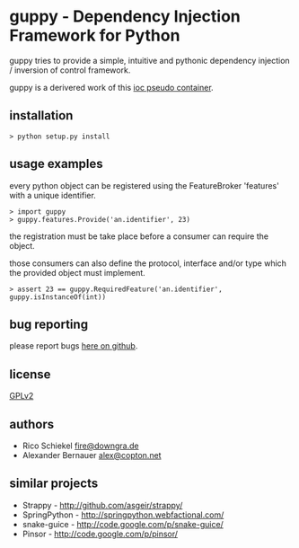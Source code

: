 guppy - Dependency Injection Framework for Python
=================================================

guppy tries to provide a simple, intuitive and pythonic dependency
injection / inversion of control framework.

guppy is a derivered work of this [ioc pseudo container](http://code.activestate.com/recipes/413268/).


installation
------------

    > python setup.py install


usage examples
--------------

every python object can be registered using the FeatureBroker 'features'
with a unique identifier.

    > import guppy
    > guppy.features.Provide('an.identifier', 23)

the registration must be take place before a consumer can require the object.

those consumers can also define the protocol, interface and/or type which the
provided object must implement.

    > assert 23 == guppy.RequiredFeature('an.identifier', guppy.isInstanceOf(int))


bug reporting
-------------

please report bugs [here on github](http://github.com/copton/guppy/issues).


license
-------

[GPLv2](http://www.gnu.org/licenses/gpl-2.0.html)


authors
-------

* Rico Schiekel <fire@downgra.de>
* Alexander Bernauer <alex@copton.net>


similar projects
----------------

* Strappy - http://github.com/asgeir/strappy/
* SpringPython - http://springpython.webfactional.com/
* snake-guice - http://code.google.com/p/snake-guice/
* Pinsor - http://code.google.com/p/pinsor/
